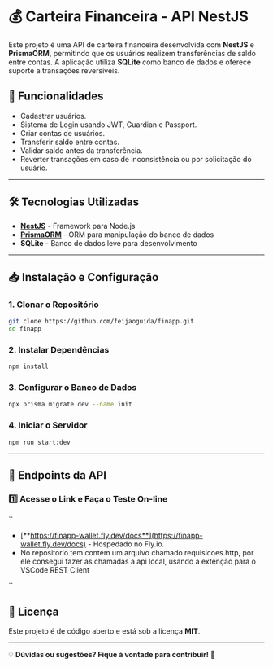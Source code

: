 # 💰 Carteira Financeira - API NestJS

Este projeto é uma API de carteira financeira desenvolvida com **NestJS** e **PrismaORM**, permitindo que os usuários realizem transferências de saldo entre contas. A aplicação utiliza **SQLite** como banco de dados e oferece suporte a transações reversíveis.

## 🚀 Funcionalidades

- Cadastrar usuários.
- Sistema de Login usando JWT, Guardian e Passport.
- Criar contas de usuários.
- Transferir saldo entre contas.
- Validar saldo antes da transferência.
- Reverter transações em caso de inconsistência ou por solicitação do usuário.

---

## 🛠 Tecnologias Utilizadas

- [**NestJS**](https://nestjs.com/) - Framework para Node.js
- [**PrismaORM**](https://www.prisma.io/) - ORM para manipulação do banco de dados
- **SQLite** - Banco de dados leve para desenvolvimento

---

## 📥 Instalação e Configuração

### **1. Clonar o Repositório**

```bash
git clone https://github.com/feijaoguida/finapp.git
cd finapp
```

### **2. Instalar Dependências**

```bash
npm install
```

### **3. Configurar o Banco de Dados**

```bash
npx prisma migrate dev --name init
```

### **4. Iniciar o Servidor**

```bash
npm run start:dev
```

---

## 📡 Endpoints da API

### **1️⃣ Acesse o Link e Faça o Teste On-line**

``

- [**https://finapp-wallet.fly.dev/docs**](https://finapp-wallet.fly.dev/docs) - Hospedado no Fly.io.
- No repositorio tem contem um arquivo chamado requisicoes.http, por ele consegui fazer as chamadas a api local, usando a extenção para o VSCode REST Client

``

## 📄 Licença

Este projeto é de código aberto e está sob a licença **MIT**.

---

💡 **Dúvidas ou sugestões? Fique à vontade para contribuir!** 🚀

